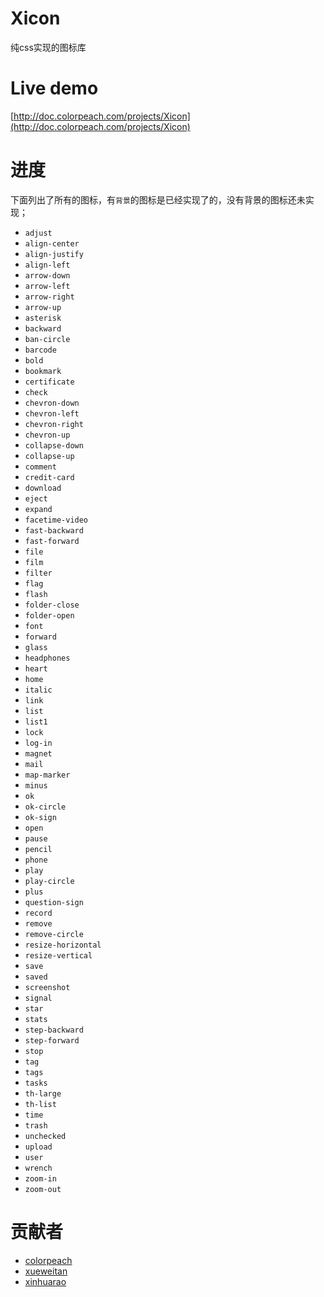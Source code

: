 Xicon
=====

纯css实现的图标库

Live demo
=====
[http://doc.colorpeach.com/projects/Xicon](http://doc.colorpeach.com/projects/Xicon)

进度
=====
下面列出了所有的图标，有`背景`的图标是已经实现了的，没有背景的图标还未实现；
* `adjust`
* `align-center`
* `align-justify`
* `align-left`
* `arrow-down`
* `arrow-left`
* `arrow-right`
* `arrow-up`
* `asterisk`
* `backward`
* `ban-circle`
* `barcode`
* `bold`
* `bookmark`
* `certificate`
* `check`
* `chevron-down`
* `chevron-left`
* `chevron-right`
* `chevron-up`
* `collapse-down`
* `collapse-up`
* `comment`
* `credit-card`
* `download`
* `eject`
* `expand`
* `facetime-video`
* `fast-backward`
* `fast-forward`
* `file`
* `film`
* `filter`
* `flag`
* `flash`
* `folder-close`
* `folder-open`
* `font`
* `forward`
* `glass`
* `headphones`
* `heart`
* `home`
* `italic`
* `link`
* `list`
* `list1`
* `lock`
* `log-in`
* `magnet`
* `mail`
* `map-marker`
* `minus`
* `ok`
* `ok-circle`
* `ok-sign`
* `open`
* `pause`
* `pencil`
* `phone`
* `play`
* `play-circle`
* `plus`
* `question-sign`
* `record`
* `remove`
* `remove-circle`
* `resize-horizontal`
* `resize-vertical`
* `save`
* `saved`
* `screenshot`
* `signal`
* `star`
* `stats`
* `step-backward`
* `step-forward`
* `stop`
* `tag`
* `tags`
* `tasks`
* `th-large`
* `th-list`
* `time`
* `trash`
* `unchecked`
* `upload`
* `user`
* `wrench`
* `zoom-in`
* `zoom-out`

贡献者
=====
* [colorpeach](https://github.com/colorpeach)
* [xueweitan](https://github.com/tanxuewei)
* [xinhuarao](https://github.com/xinhuarao)
